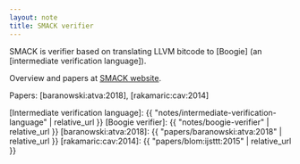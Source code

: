 ```yaml
---
layout: note
title: SMACK verifier
---
```


SMACK is verifier based on translating LLVM bitcode to
[Boogie] (an [intermediate verification language]).

Overview and papers at [SMACK website].

Papers:
[baranowski:atva:2018],
[rakamaric:cav:2014]

[SMACK website]: https://github.com/smackers/smack
[Intermediate verification language]: {{ "notes/intermediate-verification-language" | relative_url }}
[Boogie verifier]: {{ "notes/boogie-verifier" | relative_url }}
[baranowski:atva:2018]: {{ "papers/baranowski:atva:2018" | relative_url }}
[rakamaric:cav:2014]: {{ "papers/blom:ijsttt:2015" | relative_url }}
